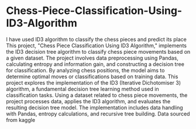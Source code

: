 # Chess-Piece-Classification-Using-ID3-Algorithm
I have used ID3 algorithm to classify the chess pieces and predict its place
This project, "Chess Piece Classification Using ID3 Algorithm," implements the ID3 decision tree algorithm to classify chess piece movements based on a given dataset. The project involves data preprocessing using Pandas, calculating entropy and information gain, and constructing a decision tree for classification. By analyzing chess positions, the model aims to determine optimal moves or classifications based on training data.
This project explores the implementation of the ID3 (Iterative Dichotomiser 3) algorithm, a fundamental decision tree learning method used in classification tasks. Using a dataset related to chess piece movements, the project processes data, applies the ID3 algorithm, and evaluates the resulting decision tree model. The implementation includes data handling with Pandas, entropy calculations, and recursive tree building.
Data sourced from kaggle
